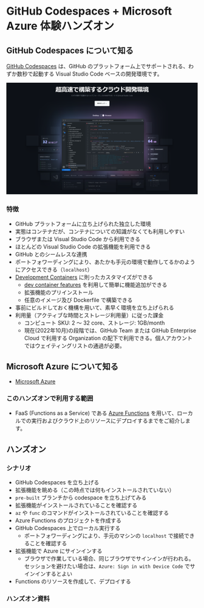 # GitHub Codespaces + Microsoft Azure 体験ハンズオン

## GitHub Codespaces について知る

[GitHub Codespaces](https://github.co.jp/features/codespaces) は、GitHub のプラットフォーム上でサポートされる、わずか数秒で起動する Visual Studio Code ベースの開発環境です。

![GitHub Codespaces - 超高速で構築するクラウド開発環境](./docs/images/github-codespaces_hero.png)

### 特徴

- GitHub プラットフォームに立ち上げられた独立した環境
- 実態はコンテナだが、コンテナについての知識がなくても利用しやすい
- ブラウザまたは Visual Studio Code から利用できる
- ほとんどの Visual Studio Code の拡張機能を利用できる
- GitHub とのシームレスな連携
- ポートフォワーディングにより、あたかも手元の環境で動作してるかのようにアクセスできる（`localhost`）
- [Development Containers](https://containers.dev/) に則ったカスタマイズができる
  - [dev container features](https://containers.dev/features) を利用して簡単に機能追加ができる
  - 拡張機能のプリインストール
  - 任意のイメージ及び Dockerfile で構築できる
- 事前にビルドしておく機構を用いて、素早く環境を立ち上げられる
- 利用量（アクティブな時間とストレージ利用量）に従った課金
  - コンピュート SKU: 2 ～ 32 core、ストレージ: 1GB/month
  - 現在(2022年10月)の段階では、GitHub Team または GitHub Enterprise Cloud で利用する Organization の配下で利用できる。個人アカウントではウェイティングリストの通過が必要。

## Microsoft Azure について知る

- [Microsoft Azure](https://azure.microsoft.com/ja-jp/)

### このハンズオンで利用する範囲

- FaaS (Functions as a Service) である [Azure Functions](https://learn.microsoft.com/ja-jp/azure/azure-functions/functions-overview) を用いて、ローカルでの実行およびクラウド上のリソースにデプロイするまでをご紹介します。

## ハンズオン

### シナリオ

- GitHub Codespaces を立ち上げる
- 拡張機能を眺める（この時点では何もインストールされていない）
- `pre-built` ブランチから codespace を立ち上げてみる
- 拡張機能がインストールされていることを確認する
- `az` や `func` のコマンドがインストールされていることを確認する
- Azure Functions のプロジェクトを作成する
- GitHub Codespaces 上でローカル実行する
  - ポートフォワーディングにより、手元のマシンの `localhost` で接続できることを確認する
- 拡張機能で Azure にサインインする
  - ブラウザで作業している場合、同じブラウザでサインインが行われる。セッションを避けたい場合は、`Azure: Sign in with Device Code` でサインインするとよい
- Functions のリソースを作成して、デプロイする

### ハンズオン資料

